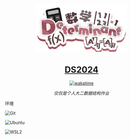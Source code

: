 <div align="center">
  <a href="https://github.com/zgyj4532/DS2024">
    <img src="https://github.com/PetricaT/ProgrammingVTuberLogos-Addon/blob/main/Determinant/V1/Determinant-Shadow.png" width="300" alt="logo"]
  </a>
</div>
      
<div align="center">
  
# DS2024
[![wakatime](https://wakatime.com/badge/user/d46234d8-e044-4d0d-b6d9-2789ecdaca27/project/30934f9a-cd80-441b-a916-36dadda82230.svg)](https://wakatime.com/badge/user/d46234d8-e044-4d0d-b6d9-2789ecdaca27/project/30934f9a-cd80-441b-a916-36dadda82230)

_仅仅是个人大二数据结构作业_
    
</div>

<div align="left">
环境

![Git](https://img.shields.io/static/v1?label=&message=Git-at-WSL2&color=269539&style=for-the-badge&logo=Git&logoColor=white)

![Ubuntu](https://img.shields.io/static/v1?label=&message=Ubuntu_Server_20.04_LTS&color=E95420&style=for-the-badge&logo=ubuntu&logoColor=white)

![WSL2](https://img.shields.io/static/v1?label=&message=Windows_11_latestBuild(no-insider)with_WSL2&color=0078D6&style=for-the-badge&logo=Windows&logoColor=white)
</div>
